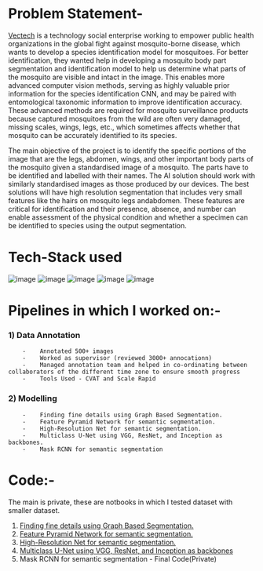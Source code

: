 # Problem Statement-
[Vectech](https://www.vectech.io/) is a technology social enterprise working to empower public health organizations in the global fight against mosquito-borne disease, which wants to develop a species identification model for mosquitoes. For better identification, they wanted help in developing a mosquito body part segmentation and identification model  to help us determine what parts of the mosquito are visible and intact in the image. This enables more advanced computer vision methods, serving as highly valuable prior information for the species identification CNN, and may be paired with entomological taxonomic information to improve identification accuracy. These advanced methods are required for mosquito surveillance products because captured mosquitoes from the wild are often very damaged, missing scales, wings, legs, etc., which  sometimes affects whether that mosquito can be accurately identified to its species.
 
 The main objective of the project is to identify the specific portions of the image that are the legs, abdomen, wings, and other important body parts of the mosquito 
given a standardised image of a mosquito. The parts have to be identified and labelled with their names. The AI solution should work with similarly standardised images
as those produced by our devices. The best solutions will have high resolution segmentation that includes very small features like the hairs on mosquito legs andabdomen.
These features are critical for identification and their presence, absence, and number can enable assessment of the physical condition and whether a specimen can be 
identified to species using the output segmentation.

# Tech-Stack used
![image](https://img.shields.io/badge/Python-3776AB?style=for-the-badge&logo=python&logoColor=white)
![image](https://img.shields.io/badge/Jupyter-F37626.svg?&style=for-the-badge&logo=Jupyter&logoColor=white)
![image](https://img.shields.io/badge/TensorFlow-FF6F00?style=for-the-badge&logo=TensorFlow&logoColor=white)
![image](https://img.shields.io/badge/Numpy-777BB4?style=for-the-badge&logo=numpy&logoColor=white)
![image](https://img.shields.io/badge/OpenCV-27338e?style=for-the-badge&logo=OpenCV&logoColor=white)

# Pipelines in which I worked on:-
  ### 1) **Data Annotation**
        -    Annotated 500+ images
        -    Worked as supervisor (reviewed 3000+ annocationn)
        -    Managed annotation team and helped in co-ordinating between collaborators of the different time zone to ensure smooth progress
        -    Tools Used - CVAT and Scale Rapid
  ### 2) **Modelling**
        -    Finding fine details using Graph Based Segmentation.
        -    Feature Pyramid Network for semantic segmentation.
        -    High-Resolution Net for semantic segmentation.
        -    Multiclass U-Net using VGG, ResNet, and Inception as backbones.
        -    Mask RCNN for semantic segmentation

# Code:-
The main is private, these are notbooks in which I tested dataset with smaller dataset.
1) [Finding fine details using Graph Based Segmentation.]()
2) [Feature Pyramid Network for semantic segmentation.]()
3) [High-Resolution Net for semantic segmentation.]()
4) [Multiclass U-Net using VGG, ResNet, and Inception as backbones]()
5) Mask RCNN for semantic segmentation         - Final Code(Private)
